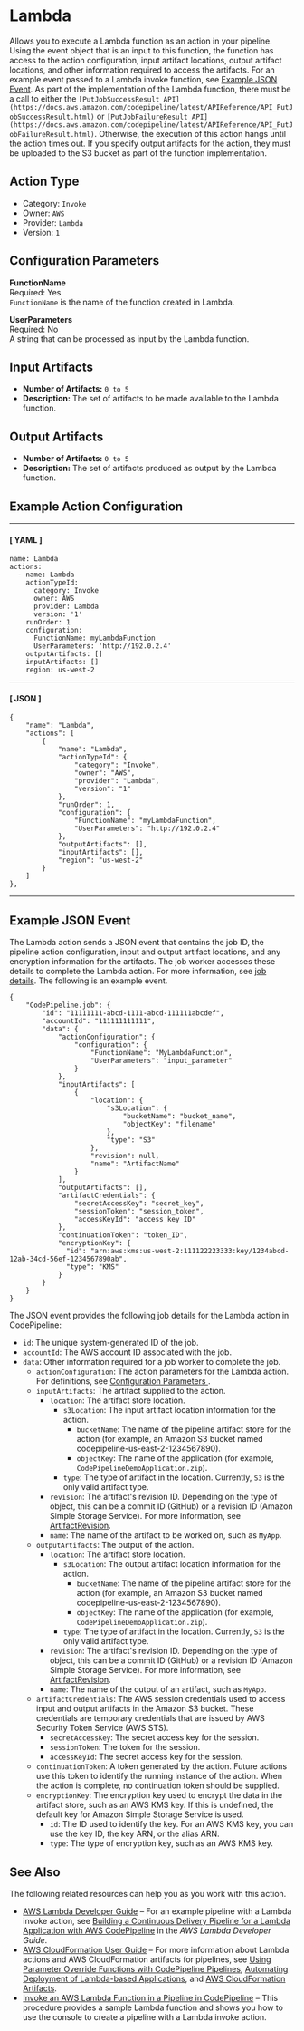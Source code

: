 # Lambda<a name="action-reference-Lambda"></a>

Allows you to execute a Lambda function as an action in your pipeline\. Using the event object that is an input to this function, the function has access to the action configuration, input artifact locations, output artifact locations, and other information required to access the artifacts\. For an example event passed to a Lambda invoke function, see [Example JSON Event](#action-reference-Lambda-event)\. As part of the implementation of the Lambda function, there must be a call to either the `[PutJobSuccessResult API](https://docs.aws.amazon.com/codepipeline/latest/APIReference/API_PutJobSuccessResult.html)` or `[PutJobFailureResult API](https://docs.aws.amazon.com/codepipeline/latest/APIReference/API_PutJobFailureResult.html)`\. Otherwise, the execution of this action hangs until the action times out\. If you specify output artifacts for the action, they must be uploaded to the S3 bucket as part of the function implementation\.

## Action Type<a name="action-reference-Lambda-type"></a>
+ Category: `Invoke`
+ Owner: `AWS`
+ Provider: `Lambda`
+ Version: `1`

## Configuration Parameters<a name="action-reference-Lambda-config"></a>

**FunctionName**  
Required: Yes  
`FunctionName` is the name of the function created in Lambda\.

**UserParameters**  
Required: No  
A string that can be processed as input by the Lambda function\.

## Input Artifacts<a name="action-reference-Lambda-input"></a>
+ **Number of Artifacts:** `0 to 5`
+ **Description:** The set of artifacts to be made available to the Lambda function\.

## Output Artifacts<a name="action-reference-Lambda-output"></a>
+ **Number of Artifacts:** `0 to 5` 
+ **Description:** The set of artifacts produced as output by the Lambda function\.

## Example Action Configuration<a name="action-reference-Lambda-example"></a>

------
#### [ YAML ]

```
name: Lambda
actions:
  - name: Lambda
    actionTypeId:
      category: Invoke
      owner: AWS
      provider: Lambda
      version: '1'
    runOrder: 1
    configuration:
      FunctionName: myLambdaFunction
      UserParameters: 'http://192.0.2.4'
    outputArtifacts: []
    inputArtifacts: []
    region: us-west-2
```

------
#### [ JSON ]

```
{
    "name": "Lambda",
    "actions": [
        {
            "name": "Lambda",
            "actionTypeId": {
                "category": "Invoke",
                "owner": "AWS",
                "provider": "Lambda",
                "version": "1"
            },
            "runOrder": 1,
            "configuration": {
                "FunctionName": "myLambdaFunction",
                "UserParameters": "http://192.0.2.4"
            },
            "outputArtifacts": [],
            "inputArtifacts": [],
            "region": "us-west-2"
        }
    ]
},
```

------

## Example JSON Event<a name="action-reference-Lambda-event"></a>

The Lambda action sends a JSON event that contains the job ID, the pipeline action configuration, input and output artifact locations, and any encryption information for the artifacts\. The job worker accesses these details to complete the Lambda action\. For more information, see [job details](https://docs.aws.amazon.com/codepipeline/latest/APIReference/API_JobDetails.html)\. The following is an example event\.

```
{
    "CodePipeline.job": {
        "id": "11111111-abcd-1111-abcd-111111abcdef",
        "accountId": "111111111111",
        "data": {
            "actionConfiguration": {
                "configuration": {
                    "FunctionName": "MyLambdaFunction",
                    "UserParameters": "input_parameter"
                }
            },
            "inputArtifacts": [
                {
                    "location": {
                        "s3Location": {
                            "bucketName": "bucket_name",
                            "objectKey": "filename"
                        },
                        "type": "S3"
                    },
                    "revision": null,
                    "name": "ArtifactName"
                }
            ],
            "outputArtifacts": [],
            "artifactCredentials": {
                "secretAccessKey": "secret_key",
                "sessionToken": "session_token",
                "accessKeyId": "access_key_ID"
            },
            "continuationToken": "token_ID",
            "encryptionKey": { 
              "id": "arn:aws:kms:us-west-2:111122223333:key/1234abcd-12ab-34cd-56ef-1234567890ab",
              "type": "KMS"
            }
        }
    }
}
```

The JSON event provides the following job details for the Lambda action in CodePipeline:
+ `id`: The unique system\-generated ID of the job\.
+ `accountId`: The AWS account ID associated with the job\.
+ `data`: Other information required for a job worker to complete the job\. 
  + `actionConfiguration`: The action parameters for the Lambda action\. For definitions, see [Configuration Parameters ](#action-reference-Lambda-config)\.
  + `inputArtifacts`: The artifact supplied to the action\.
    + `location`: The artifact store location\.
      + `s3Location`: The input artifact location information for the action\.
        + `bucketName`: The name of the pipeline artifact store for the action \(for example, an Amazon S3 bucket named codepipeline\-us\-east\-2\-1234567890\)\.
        + `objectKey`: The name of the application \(for example, `CodePipelineDemoApplication.zip`\)\.
      + `type`: The type of artifact in the location\. Currently, `S3` is the only valid artifact type\.
    + `revision`: The artifact's revision ID\. Depending on the type of object, this can be a commit ID \(GitHub\) or a revision ID \(Amazon Simple Storage Service\)\. For more information, see [ArtifactRevision](https://docs.aws.amazon.com/codepipeline/latest/APIReference/API_ArtifactRevision.html)\.
    + `name`: The name of the artifact to be worked on, such as `MyApp`\.
  + `outputArtifacts`: The output of the action\.
    + `location`: The artifact store location\.
      + `s3Location`: The output artifact location information for the action\.
        + `bucketName`: The name of the pipeline artifact store for the action \(for example, an Amazon S3 bucket named codepipeline\-us\-east\-2\-1234567890\)\.
        + `objectKey`: The name of the application \(for example, `CodePipelineDemoApplication.zip`\)\.
      + `type`: The type of artifact in the location\. Currently, `S3` is the only valid artifact type\.
    + `revision`: The artifact's revision ID\. Depending on the type of object, this can be a commit ID \(GitHub\) or a revision ID \(Amazon Simple Storage Service\)\. For more information, see [ArtifactRevision](https://docs.aws.amazon.com/codepipeline/latest/APIReference/API_ArtifactRevision.html)\.
    + `name`: The name of the output of an artifact, such as `MyApp`\.
  + `artifactCredentials`: The AWS session credentials used to access input and output artifacts in the Amazon S3 bucket\. These credentials are temporary credentials that are issued by AWS Security Token Service \(AWS STS\)\.
    + `secretAccessKey`: The secret access key for the session\.
    + `sessionToken`: The token for the session\.
    + `accessKeyId`: The secret access key for the session\.
  + `continuationToken`: A token generated by the action\. Future actions use this token to identify the running instance of the action\. When the action is complete, no continuation token should be supplied\.
  + `encryptionKey`: The encryption key used to encrypt the data in the artifact store, such as an AWS KMS key\. If this is undefined, the default key for Amazon Simple Storage Service is used\. 
    + `id`: The ID used to identify the key\. For an AWS KMS key, you can use the key ID, the key ARN, or the alias ARN\. 
    + `type`: The type of encryption key, such as an AWS KMS key\.

## See Also<a name="action-reference-Lambda-links"></a>

The following related resources can help you as you work with this action\.
+ [AWS Lambda Developer Guide](https://docs.aws.amazon.com/lambda/latest/dg/) – For an example pipeline with a Lambda invoke action, see [Building a Continuous Delivery Pipeline for a Lambda Application with AWS CodePipeline](https://docs.aws.amazon.com/lambda/latest/dg/build-pipeline.html) in the *AWS Lambda Developer Guide*\.
+ [AWS CloudFormation User Guide](https://docs.aws.amazon.com/AWSCloudFormation/latest/UserGuide/) – For more information about Lambda actions and AWS CloudFormation artifacts for pipelines, see [Using Parameter Override Functions with CodePipeline Pipelines](https://docs.aws.amazon.com/AWSCloudFormation/latest/UserGuide/continuous-delivery-codepipeline-parameter-override-functions.html), [Automating Deployment of Lambda\-based Applications](https://docs.aws.amazon.com/lambda/latest/dg/automating-deployment.html), and [AWS CloudFormation Artifacts](https://docs.aws.amazon.com/AWSCloudFormation/latest/UserGuide/continuous-delivery-codepipeline-cfn-artifacts.html)\.
+ [Invoke an AWS Lambda Function in a Pipeline in CodePipeline](actions-invoke-lambda-function.md) – This procedure provides a sample Lambda function and shows you how to use the console to create a pipeline with a Lambda invoke action\.